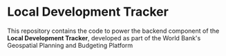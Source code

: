 # Local Development Tracker

This repository contains the code to power the backend component of the **Local Development Tracker**, developed as part of the World Bank's Geospatial Planning and Budgeting Platform 
